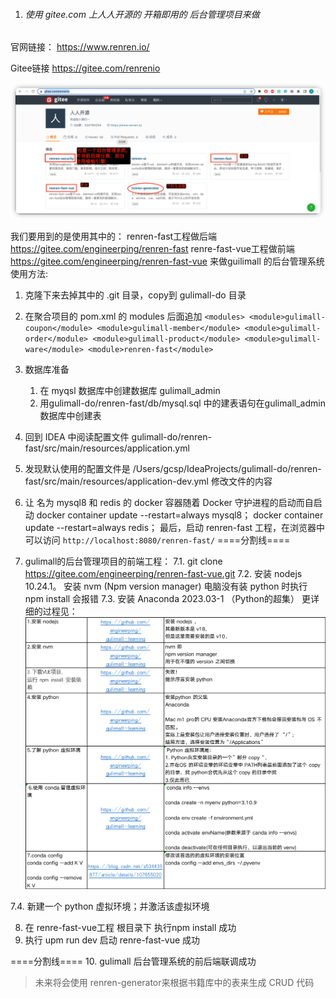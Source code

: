 1. ###### 使用 gitee.com 上人人开源的 开箱即用的 后台管理项目来做

官网链接：
https://www.renren.io/

Gitee链接
https://gitee.com/renrenio

![img_1.png](img_1.人人开源仓库概览.png)

我们要用到的是使用其中的：
renren-fast工程做后端 https://gitee.com/engineerping/renren-fast
renre-fast-vue工程做前端 https://gitee.com/engineerping/renren-fast-vue
来做guilimall 的后台管理系统
使用方法:
1. 克隆下来去掉其中的 .git 目录，copy到 gulimall-do 目录
2. 在聚合项目的 pom.xml 的 modules 后面追加
`
   <modules>
   <module>gulimall-coupon</module>
   <module>gulimall-member</module>
   <module>gulimall-order</module>
   <module>gulimall-product</module>
   <module>gulimall-ware</module>
   <module>renren-fast</module>
`

3. 数据库准备
   1. 在 myqsl 数据库中创建数据库 gulimall_admin
   2. 用gulimall-do/renren-fast/db/mysql.sql
      中的建表语句在gulimall_admin数据库中创建表
4. 回到 IDEA 中阅读配置文件
   gulimall-do/renren-fast/src/main/resources/application.yml
5. 发现默认使用的配置文件是
   /Users/gcsp/IdeaProjects/gulimall-do/renren-fast/src/main/resources/application-dev.yml 
   修改文件的内容
6. 让 名为 mysql8 和 redis 的 docker 容器随着 Docker 守护进程的启动而自启动
   docker container update --restart=always mysql8；
   docker container update --restart=always redis；
最后，启动 renren-fast 工程，在浏览器中可以访问
   `
   http://localhost:8080/renren-fast/
   `
====分割线====

7. gulimall的后台管理项目的前端工程：
7.1. git clone https://gitee.com/engineerping/renren-fast-vue.git
7.2. 安装 nodejs 10.24.1。
     安装 nvm (Npm version manager)
     电脑没有装 python 时执行 npm install 会报错
7.3. 安装 Anaconda 2023.03-1 （Python的超集）
更详细的过程见：
![img.png](img_0.nodejs-python环境搭建.png)

7.4. 新建一个 python 虚拟环境；并激活该虚拟环境

8. 在 renre-fast-vue工程 根目录下 执行npm install 成功
9. 执行 upm run dev 启动 renre-fast-vue 成功

====分割线====
10. gulimall 后台管理系统的前后端联调成功


>未来将会使用
renren-generator来根据书籍库中的表来生成 CRUD 代码

